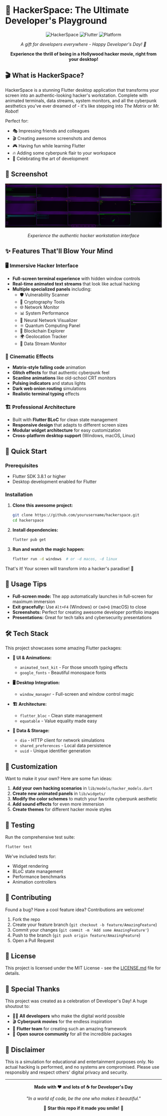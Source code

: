 # 🚀 HackerSpace: The Ultimate Developer's Playground

<div align="center">

![HackerSpace](https://img.shields.io/badge/HackerSpace-v1.0.0-green?style=for-the-badge&logo=flutter)
![Flutter](https://img.shields.io/badge/Flutter-3.8.1+-blue?style=for-the-badge&logo=flutter)
![Platform](https://img.shields.io/badge/Platform-Desktop-orange?style=for-the-badge)

*A gift for developers everywhere - Happy Developer's Day! 🎉*

**Experience the thrill of being in a Hollywood hacker movie, right from your desktop!**

</div>

## 🎬 What is HackerSpace?

HackerSpace is a stunning Flutter desktop application that transforms your screen into an authentic-looking hacker's workstation. Complete with animated terminals, data streams, system monitors, and all the cyberpunk aesthetics you've ever dreamed of - it's like stepping into *The Matrix* or *Mr. Robot*!

Perfect for:
- 🎭 Impressing friends and colleagues
- 🎬 Creating awesome screenshots and demos
- 🎮 Having fun while learning Flutter
- 🔥 Adding some cyberpunk flair to your workspace
- 🎁 Celebrating the art of development

## 📸 Screenshot

<div align="center">

![HackerSpace Screenshot](screenshots/hackerspace_screenshot.png)

*Experience the authentic hacker workstation interface*

</div>

## ✨ Features That'll Blow Your Mind

### 🖥️ **Immersive Hacker Interface**
- **Full-screen terminal experience** with hidden window controls
- **Real-time animated text streams** that look like actual hacking
- **Multiple specialized panels** including:
  - 🛡️ Vulnerability Scanner
  - 🔐 Cryptography Tools
  - 🌐 Network Monitor
  - 📊 System Performance
  - 🧠 Neural Network Visualizer
  - ⚛️ Quantum Computing Panel
  - 💎 Blockchain Explorer
  - 🌍 Geolocation Tracker
  - 📡 Data Stream Monitor

### 🎨 **Cinematic Effects**
- **Matrix-style falling code** animation
- **Glitch effects** for that authentic cyberpunk feel
- **Scanline animations** like old-school CRT monitors
- **Pulsing indicators** and status lights
- **Dark web onion routing** simulations
- **Realistic terminal typing** effects

### 🏗️ **Professional Architecture**
- Built with **Flutter BLoC** for clean state management
- **Responsive design** that adapts to different screen sizes
- **Modular widget architecture** for easy customization
- **Cross-platform desktop support** (Windows, macOS, Linux)

## 🚀 Quick Start

### Prerequisites
- Flutter SDK 3.8.1 or higher
- Desktop development enabled for Flutter

### Installation

1. **Clone this awesome project:**
   ```bash
   git clone https://github.com/yourusername/hackerspace.git
   cd hackerspace
   ```

2. **Install dependencies:**
   ```bash
   flutter pub get
   ```

3. **Run and watch the magic happen:**
   ```bash
   flutter run -d windows  # or -d macos, -d linux
   ```

That's it! Your screen will transform into a hacker's paradise! 🎉

## 🎯 Usage Tips

- **Full-screen mode:** The app automatically launches in full-screen for maximum immersion
- **Exit gracefully:** Use `Alt+F4` (Windows) or `Cmd+Q` (macOS) to close
- **Screenshots:** Perfect for creating awesome developer portfolio images
- **Presentations:** Great for tech talks and cybersecurity presentations

## 🛠️ Tech Stack

This project showcases some amazing Flutter packages:

- **🎨 UI & Animations:**
  - `animated_text_kit` - For those smooth typing effects
  - `google_fonts` - Beautiful monospace fonts
  
- **🖥️ Desktop Integration:**
  - `window_manager` - Full-screen and window control magic
  
- **🏗️ Architecture:**
  - `flutter_bloc` - Clean state management
  - `equatable` - Value equality made easy
  
- **💾 Data & Storage:**
  - `dio` - HTTP client for network simulations
  - `shared_preferences` - Local data persistence
  - `uuid` - Unique identifier generation

## 🎨 Customization

Want to make it your own? Here are some fun ideas:

1. **Add your own hacking scenarios** in `lib/models/hacker_models.dart`
2. **Create new animated panels** in `lib/widgets/`
3. **Modify the color schemes** to match your favorite cyberpunk aesthetic
4. **Add sound effects** for even more immersion
5. **Create themes** for different hacker movie styles

## 🧪 Testing

Run the comprehensive test suite:

```bash
flutter test
```

We've included tests for:
- Widget rendering
- BLoC state management
- Performance benchmarks
- Animation controllers

## 🤝 Contributing

Found a bug? Have a cool feature idea? Contributions are welcome! 

1. Fork the repo
2. Create your feature branch (`git checkout -b feature/AmazingFeature`)
3. Commit your changes (`git commit -m 'Add some AmazingFeature'`)
4. Push to the branch (`git push origin feature/AmazingFeature`)
5. Open a Pull Request

## 📝 License

This project is licensed under the MIT License - see the [LICENSE.md](LICENSE.md) file for details.

## 🎉 Special Thanks

This project was created as a celebration of Developer's Day! A huge shoutout to:

- 👨‍💻 **All developers** who make the digital world possible
- 🎬 **Cyberpunk movies** for the endless inspiration
- 💙 **Flutter team** for creating such an amazing framework
- 🌟 **Open source community** for all the incredible packages

## 🚨 Disclaimer

This is a simulation for educational and entertainment purposes only. No actual hacking is performed, and no systems are compromised. Please use responsibly and respect others' digital privacy and security.

---

<div align="center">

**Made with ❤️ and lots of ☕ for Developer's Day**

*"In a world of code, be the one who makes it beautiful."*

🌟 **Star this repo if it made you smile!** 🌟

</div>
